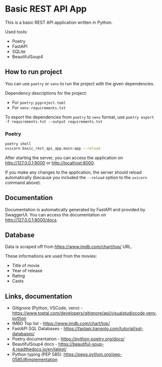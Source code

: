 # Basic REST API App

This is a basic REST API application written in Python.

Used tools:

- Poetry
- FastAPI
- SQLite
- BeautifulSoup4

## How to run project

You can use `poetry` or `venv` to run the project with the given dependencies.

Dependency descriptions for the project:

- For `poetry`: `pyproject.toml`
- For `venv`: `requirements.txt`

To export the dependencies from `poetry` to `venv` format, use `poetry export -f requirements.txt --output requirements.txt`

### Poetry

```cmd
poetry shell
uvicorn basic_rest_api_app.main:app --reload
```

After starting the server, you can access the application on <http://127.0.0.1:8000> or <http://localhost:8000>.

If you make any changes to the application, the server should reload automatically (because you included the `--reload` option to the `uvicorn` command above).

## Documentation

Documentation is automatically generated by FastAPI and provided by SwaggerUI.
You can access the documentation on <http://127.0.0.1:8000/docs>.

## Database

Data is scraped off from <https://www.imdb.com/chart/top/> URL.

These informations are used from the movies:

- Title of movie
- Year of release
- Rating
- Casts

## Links, documentation

- Gitignore (Python, VSCode, venv) - <https://www.toptal.com/developers/gitignore/api/visualstudiocode,venv,python>
- IMBD Top list - <https://www.imdb.com/chart/top/>
- FastAPI SQL Databases - <https://fastapi.tiangolo.com/tutorial/sql-databases/>
- Poetry documentation - <https://python-poetry.org/docs/>
- BeautifulSoup4 docs - <https://beautiful-soup-4.readthedocs.io/en/latest/>
- Python typing (PEP 585): <https://peps.python.org/pep-0585/#implementation>
